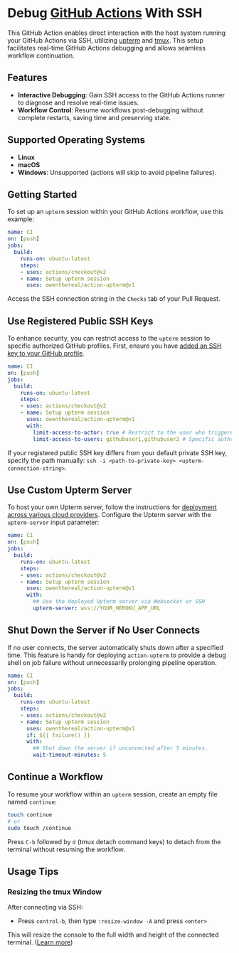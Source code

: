 # Debug [GitHub Actions](https://github.com/features/actions) With SSH

This GitHub Action enables direct interaction with the host system running your GitHub Actions via SSH, utilizing [upterm](https://upterm.dev/) and [tmux](https://github.com/tmux/tmux/wiki). This setup facilitates real-time GitHub Actions debugging and allows seamless workflow continuation.

## Features

- **Interactive Debugging**: Gain SSH access to the GitHub Actions runner to diagnose and resolve real-time issues.
- **Workflow Control**: Resume workflows post-debugging without complete restarts, saving time and preserving state.

## Supported Operating Systems

- **Linux**
- **macOS**
- **Windows**: Unsupported (actions will skip to avoid pipeline failures).

## Getting Started

To set up an `upterm` session within your GitHub Actions workflow, use this example:

```yaml
name: CI
on: [push]
jobs:
  build:
    runs-on: ubuntu-latest
    steps:
    - uses: actions/checkout@v2
    - name: Setup upterm session
      uses: owenthereal/action-upterm@v1
```

Access the SSH connection string in the `Checks` tab of your Pull Request.

## Use Registered Public SSH Keys

To enhance security, you can restrict access to the `upterm` session to specific authorized GitHub profiles. First, ensure you have [added an SSH key to your GitHub profile](https://docs.github.com/en/github/authenticating-to-github/adding-a-new-ssh-key-to-your-github-account).

```yaml
name: CI
on: [push]
jobs:
  build:
    runs-on: ubuntu-latest
    steps:
    - uses: actions/checkout@v2
    - name: Setup upterm session
      uses: owenthereal/action-upterm@v1
      with:
        limit-access-to-actor: true # Restrict to the user who triggered the workflow
        limit-access-to-users: githubuser1,githubuser2 # Specific authorized users only
```

If your registered public SSH key differs from your default private SSH key, specify the path manually: `ssh -i <path-to-private-key> <upterm-connection-string>`.

## Use Custom Upterm Server

To host your own Upterm server, follow the instructions for [deployment across various cloud providers](https://github.com/owenthereal/upterm?tab=readme-ov-file#hammer_and_wrench-deployment).
Configure the Upterm server with the `upterm-server` input parameter:

```yaml
name: CI
on: [push]
jobs:
  build:
    runs-on: ubuntu-latest
    steps:
    - uses: actions/checkout@v2
    - name: Setup upterm session
      uses: owenthereal/action-upterm@v1
      with:
        ## Use the deployed Upterm server via Websocket or SSH
        upterm-server: wss://YOUR_HEROKU_APP_URL
```

## Shut Down the Server if No User Connects

If no user connects, the server automatically shuts down after a specified time. This feature is handy for deploying `action-upterm` to provide a debug shell on job failure without unnecessarily prolonging pipeline operation.

```yaml
name: CI
on: [push]
jobs:
  build:
    runs-on: ubuntu-latest
    steps:
    - uses: actions/checkout@v2
    - name: Setup upterm session
      uses: owenthereal/action-upterm@v1
      if: ${{ failure() }}
      with:
        ## Shut down the server if unconnected after 5 minutes.
        wait-timeout-minutes: 5
```

## Continue a Workflow

To resume your workflow within an `upterm` session, create an empty file named `continue`:

```bash
touch continue
# or
sudo touch /continue
```

Press `C-b` followed by `d` (tmux detach command keys) to detach from the terminal without resuming the workflow.

## Usage Tips

### Resizing the tmux Window

After connecting via SSH:

- Press `control-b`, then type `:resize-window -A` and press `<enter>`

This will resize the console to the full width and height of the connected terminal.
([Learn more](https://unix.stackexchange.com/a/570015))
